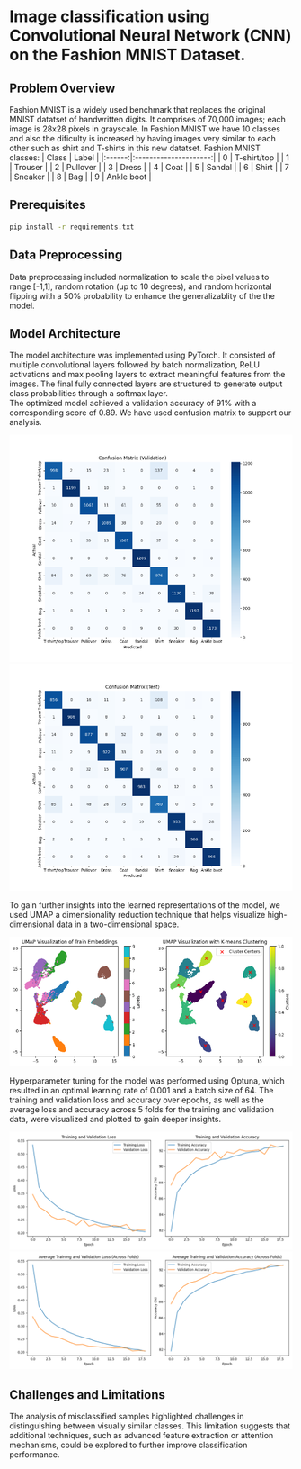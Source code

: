 # Image classification using Convolutional Neural Network (CNN) on the Fashion MNIST Dataset.

## Problem Overview
Fashion MNIST is a widely used benchmark that replaces the original MNIST datatset of handwritten digits. It comprises of 70,000 images; each image is 28x28 pixels in grayscale. 
In Fashion MNIST we have 10 classes and also the dificulty is increased by having images very similar to each other such as shirt and T-shirts in this new datatset. 
Fashion MNIST classes:
| Class | Label |
|:------:|:---------------------:|
| 0 | T-shirt/top |
| 1 | Trouser |
| 2 | Pullover |
| 3 | Dress |
| 4 | Coat |
| 5 | Sandal |
| 6 | Shirt |
| 7 | Sneaker |
| 8 | Bag |
| 9 | Ankle boot |

## Prerequisites
```bash
pip install -r requirements.txt
```
## Data Preprocessing 
Data preprocessing included normalization to scale the pixel values to range [-1,1], random rotation (up to 10 degrees), and random horizontal flipping with a 50% probability to enhance the generalizablity of the the model. 

## Model Architecture
The model architecture was implemented using PyTorch. It consisted of multiple convolutional layers followed by batch normalization, ReLU activations and max pooling layers to extract meaningful features from the images. The final fully connected layers are structured to generate output class probabilities through a softmax layer. <br>
The optimized model achieved a validation accuracy of 91% with a corresponding score of 0.89. We have used confusion matrix to support our analysis. 

![Confusion Matrix Validation](https://github.com/JD-Radadiya/ECEN_758_Project_Group_17/blob/main/output_images/confusion_matrix_Validation.png)
![Confusion Matrix Test](https://github.com/JD-Radadiya/ECEN_758_Project_Group_17/blob/main/output_images/confusion_matrix_Test.png)

To gain further insights into the learned representations of the model, we used UMAP a dimensionality reduction technique that helps visualize high-dimensional data in a two-dimensional space.

![UMAP Visualization](https://github.com/JD-Radadiya/ECEN_758_Project_Group_17/blob/main/output_images/Embedding%20Clusters.png)

Hyperparameter tuning for the model was performed using Optuna, which resulted in an optimal learning rate of 0.001 and a batch size of 64. The training and validation loss and accuracy over epochs, as well as the average loss and accuracy across 5 folds for the training and validation data, were visualized and plotted to gain deeper insights.

![Loss Accuracy Plot](https://github.com/JD-Radadiya/ECEN_758_Project_Group_17/blob/main/output_images/loss_accuracy_plot.png)
![Loss Accuracy Plot across 5 folds](https://github.com/JD-Radadiya/ECEN_758_Project_Group_17/blob/main/output_images/average_loss_accuracy_plot_across_5_folds.png)


## Challenges and Limitations
The analysis of misclassified samples highlighted challenges in distinguishing between visually similar classes. This limitation suggests that additional techniques, such as advanced feature extraction or attention mechanisms, could be explored to further improve classification performance.
